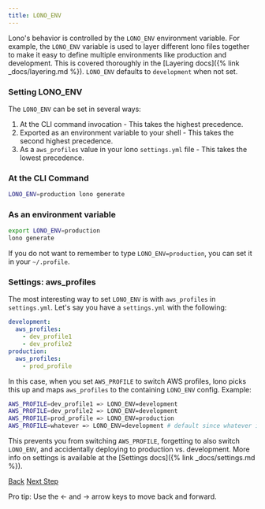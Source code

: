 ```yaml
---
title: LONO_ENV
---
```


Lono's behavior is controlled by the `LONO_ENV` environment variable.  For example, the `LONO_ENV` variable is used to layer different lono files together to make it easy to define multiple environments like production and development.  This is covered thoroughly in the [Layering docs]({% link _docs/layering.md %}).  `LONO_ENV` defaults to `development` when not set.

### Setting LONO_ENV

The `LONO_ENV` can be set in several ways:

1. At the CLI command invocation - This takes the highest precedence.
2. Exported as an environment variable to your shell - This takes the second highest precedence.
3. As a `aws_profiles` value in your lono `settings.yml` file - This takes the lowest precedence.

### At the CLI Command

```sh
LONO_ENV=production lono generate
```

### As an environment variable

```sh
export LONO_ENV=production
lono generate
```

If you do not want to remember to type `LONO_ENV=production`, you can set it in your `~/.profile`.

### Settings: aws_profiles

The most interesting way to set `LONO_ENV` is with `aws_profiles` in `settings.yml`.  Let's say you have a `settings.yml` with the following:

```yaml
development:
  aws_profiles:
    - dev_profile1
    - dev_profile2
production:
  aws_profiles:
    - prod_profile
```

In this case, when you set `AWS_PROFILE` to switch AWS profiles, lono picks this up and maps `aws_profiles` to the containing `LONO_ENV` config.  Example:

```sh
AWS_PROFILE=dev_profile1 => LONO_ENV=development
AWS_PROFILE=dev_profile2 => LONO_ENV=development
AWS_PROFILE=prod_profile => LONO_ENV=production
AWS_PROFILE=whatever => LONO_ENV=development # default since whatever is not found
```

This prevents you from switching `AWS_PROFILE`, forgetting to also switch `LONO_ENV`, and accidentally deploying to production vs. development. More info on settings is available at the [Settings docs]({% link _docs/settings.md %}).

<a id="prev" class="btn btn-basic" href="{% link _docs/directory-structure.md %}">Back</a>
<a id="next" class="btn btn-primary" href="{% link _docs/import-template.md %}">Next Step</a>
<p class="keyboard-tip">Pro tip: Use the <- and -> arrow keys to move back and forward.</p>
